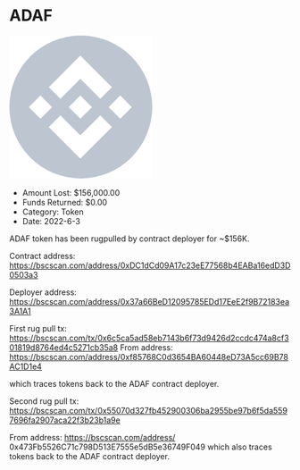 # ADAF
![ADAF](/rektimages/ADAF.png)
- Amount Lost: $156,000.00
- Funds Returned: $0.00
- Category: Token
- Date: 2022-6-3

ADAF token has been rugpulled by contract deployer for ~$156K.

  


Contract address: https://bscscan.com/address/0xDC1dCd09A17c23eE77568b4EABa16edD3D0503a3

Deployer address: https://bscscan.com/address/0x37a66BeD12095785EDd17EeE2f9B72183ea3A1A1

  


First rug pull tx: https://bscscan.com/tx/0x6c5ca5ad58eb7143b6f73d9426d2ccdc474a8cf301819d8764ed4c5271cb35a8 From address: https://bscscan.com/address/0xf85768C0d3654BA60448eD73A5cc69B78AC1D1e4

which traces tokens back to the ADAF contract deployer.

  


Second rug pull tx: https://bscscan.com/tx/0x55070d327fb452900306ba2955be97b6f5da5597696fa2907aca22f3b23b1a9e

From address: https://bscscan.com/address/ 0x473Fb5526C71c798D513E7555e5dB5e36749F049 which also traces tokens back to the ADAF contract deployer.



